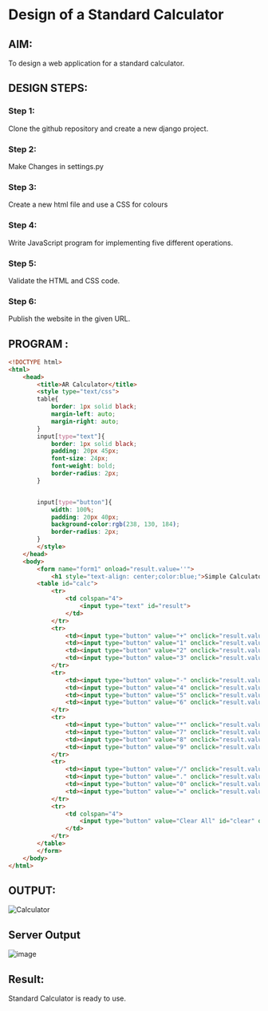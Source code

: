 # Design of a Standard Calculator

## AIM:

To design a web application for a standard calculator.

## DESIGN STEPS:

### Step 1:
Clone the github repository and create a new django project.

### Step 2:
Make Changes in settings.py

### Step 3:
Create a new html file and use a CSS for colours


### Step 4:
Write JavaScript program for implementing five different operations.

### Step 5:

Validate the HTML and CSS code.

### Step 6:

Publish the website in the given URL.

## PROGRAM :
```html
<!DOCTYPE html>
<html>
    <head>
        <title>AR Calculator</title>
        <style type="text/css">
        table{
            border: 1px solid black;
            margin-left: auto;
            margin-right: auto;
        }
        input[type="text"]{
            border: 1px solid black;
            padding: 20px 45px;
            font-size: 24px;
            font-weight: bold;
            border-radius: 2px;
        }


        input[type="button"]{
            width: 100%;
            padding: 20px 40px;
            background-color:rgb(238, 130, 184);
            border-radius: 2px;
        }
        </style>
    </head>
    <body>
        <form name="form1" onload="result.value=''">
            <h1 style="text-align: center;color:blue;">Simple Calculator</h1>
        <table id="calc">
            <tr>
                <td colspan="4">
                    <input type="text" id="result">
                </td>
            </tr>
            <tr>
                <td><input type="button" value="+" onclick="result.value+='+'"/></td>
                <td><input type="button" value="1" onclick="result.value+='1'"/></td>
                <td><input type="button" value="2" onclick="result.value+='2'"/></td>
                <td><input type="button" value="3" onclick="result.value+='3'"/></td>
            </tr>
            <tr>
                <td><input type="button" value="-" onclick="result.value+='-'"/></td>
                <td><input type="button" value="4" onclick="result.value+='4'"/></td>
                <td><input type="button" value="5" onclick="result.value+='5'"/></td>
                <td><input type="button" value="6" onclick="result.value+='6'"/></td>
            </tr>
            <tr>
                <td><input type="button" value="*" onclick="result.value+='*'"/></td>
                <td><input type="button" value="7" onclick="result.value+='7'"/></td>
                <td><input type="button" value="8" onclick="result.value+='8'"/></td>
                <td><input type="button" value="9" onclick="result.value+='9'"/></td>
            </tr>
            <tr>
                <td><input type="button" value="/" onclick="result.value+='/'"/></td>
                <td><input type="button" value="." onclick="result.value+='.'"/></td>
                <td><input type="button" value="0" onclick="result.value+='0'"/></td>
                <td><input type="button" value="=" onclick="result.value=eval(result.value)"/></td>
            </tr>
            <tr>
                <td colspan="4">
                    <input type="button" value="Clear All" id="clear" onclick="result.value=''">
                </td>
            </tr>
        </table>
        </form>
    </body>
</html>
```

## OUTPUT:
![Calculator](https://github.com/Aakashraj04/standard-calculator/assets/121117266/d848e272-ad8b-42c2-817d-3b3223a1219c)

## Server Output
![image](https://github.com/Aakashraj04/standard-calculator/assets/121117266/f583522b-1622-4768-8772-28fd092c0bc9)

## Result:
Standard Calculator is ready to use.

